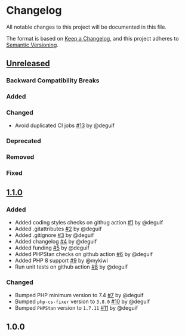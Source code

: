# Changelog
All notable changes to this project will be documented in this file.

The format is based on [Keep a Changelog](https://keepachangelog.com/en/1.0.0/),
and this project adheres to [Semantic Versioning](https://semver.org/spec/v2.0.0.html).

## [Unreleased](https://github.com/deguif/icu-parser/compare/v1.1.0...master)

### Backward Compatibility Breaks
### Added
### Changed
* Avoid duplicated CI jobs [#13](https://github.com/deguif/icu-parser/pull/13) by @deguif
### Deprecated
### Removed
### Fixed

## [1.1.0](https://github.com/deguif/icu-parser/compare/v1.0.0...v1.1.0)

### Added
* Added coding styles checks on githug action [#1](https://github.com/deguif/icu-parser/pull/1) by @deguif
* Added .gitattributes [#2](https://github.com/deguif/icu-parser/pull/2) by @deguif
* Added .gitignore [#3](https://github.com/deguif/icu-parser/pull/3) by @deguif
* Added changelog [#4](https://github.com/deguif/icu-parser/pull/4) by @deguif
* Added funding [#5](https://github.com/deguif/icu-parser/pull/5) by @deguif
* Added PHPStan checks on github action [#6](https://github.com/deguif/icu-parser/pull/6) by @deguif
* Added PHP 8 support [#9](https://github.com/deguif/icu-parser/pull/9) by @mykiwi
* Run unit tests on github action [#8](https://github.com/deguif/icu-parser/pull/8) by @deguif
### Changed
* Bumped PHP minimum version to 7.4 [#7](https://github.com/deguif/icu-parser/pull/7) by @deguif
* Bumped `php-cs-fixer` version to `3.8.0` [#10](https://github.com/deguif/icu-parser/pull/10) by @deguif
* Bumped `PHPStan` version to `1.7.11` [#11](https://github.com/deguif/icu-parser/pull/11) by @deguif

## 1.0.0
